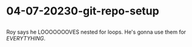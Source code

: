 # 04-07-20230-git-repo-setup

##
Roy says he LOOOOOOOVES nested for loops.
He's gonna use them for _EVERYTYHING_.
